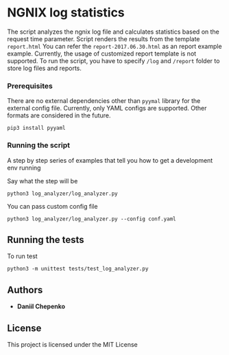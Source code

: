 # NGNIX log statistics

The script analyzes the ngnix log file and calculates statistics based on the request time parameter. Script renders the results from the template `report.html` 
You can refer the `report-2017.06.30.html` as an report example example.
Currently, the usage of customized report template is not supported. To run the script, you have to specify `/log` and `/report` folder to store log files and reports.

### Prerequisites

There are no external dependencies other than `pyymal` library for the external config file. Currently, only YAML configs are supported. Other formats are considered in the future.

```
pip3 install pyyaml
```

### Running the script

A step by step series of examples that tell you how to get a development env running

Say what the step will be

```
python3 log_analyzer/log_analyzer.py
```

You can pass custom config file

```
python3 log_analyzer/log_analyzer.py --config conf.yaml
```


## Running the tests

To run test

```
python3 -m unittest tests/test_log_analyzer.py
```


## Authors

* **Daniil Chepenko** 

## License

This project is licensed under the MIT License

